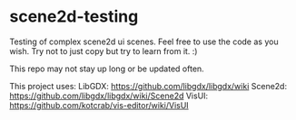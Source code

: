 # scene2d-testing
Testing of complex scene2d ui scenes. Feel free to use the code as you wish. Try not to just copy but try to learn from it. :)

This repo may not stay up long or be updated often.

This project uses:
LibGDX: https://github.com/libgdx/libgdx/wiki
Scene2d: https://github.com/libgdx/libgdx/wiki/Scene2d
VisUI: https://github.com/kotcrab/vis-editor/wiki/VisUI
